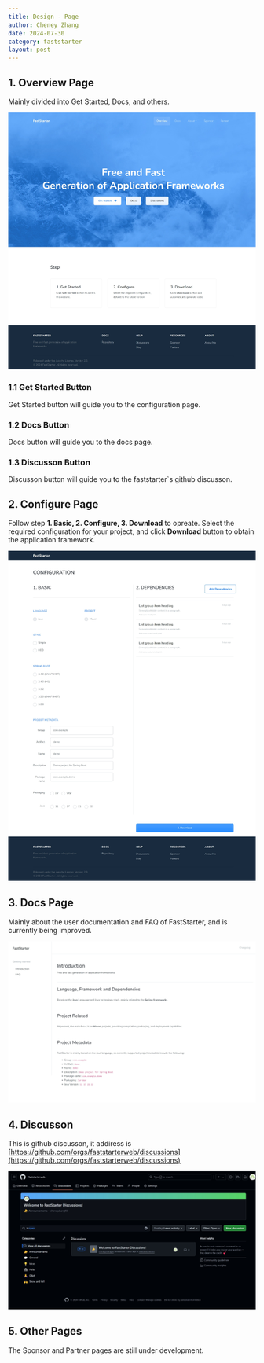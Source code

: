 ```yaml
---
title: Design - Page
author: Cheney Zhang
date: 2024-07-30
category: faststarter
layout: post
---
```


## 1. Overview Page

Mainly divided into Get Started, Docs, and others.

![overview-page](../assets/images/overview-page.jpeg)

### 1.1 Get Started Button

Get Started button will guide you to the configuration page.

### 1.2 Docs Button

Docs button will guide you to the docs page.

### 1.3 Discusson Button

Discusson button will guide you to the faststarter`s github discusson.

## 2. Configure Page

Follow step **1. Basic, 2. Configure, 3. Download** to opreate. Select the required configuration for your project, and click **Download** button to obtain the application framework.

![configure-page](../assets/images/configure-page.jpeg)

## 3. Docs Page

Mainly about the user documentation and FAQ of FastStarter, and is currently being improved.

![docs-page](../assets/images/docs-page.jpeg)


## 4. Discusson

This is github discusson, it addiress is [https://github.com/orgs/faststarterweb/discussions](https://github.com/orgs/faststarterweb/discussions)

![discusson-page](../assets/images/discusson-page.jpeg)

## 5. Other Pages

The Sponsor and Partner pages are still under development.